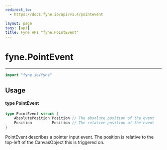 ```yaml
---
redirect_to:
  - https://docs.fyne.io/api/v1.4/pointevent

layout: page
tags: [api]
title: Fyne API "fyne.PointEvent"
---
```



# fyne.PointEvent
---
```go
import "fyne.io/fyne"
```

## Usage

#### type PointEvent

```go
type PointEvent struct {
	AbsolutePosition Position // The absolute position of the event
	Position         Position // The relative position of the event
}
```

PointEvent describes a pointer input event. The position is relative to the top-left of the CanvasObject this is triggered on.
